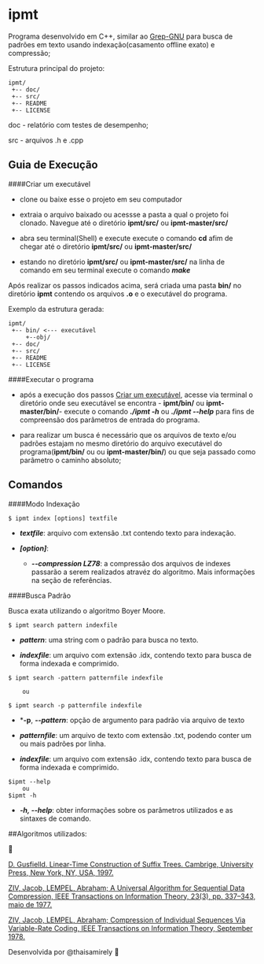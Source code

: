 # ipmt 

Programa desenvolvido em C++, similar ao [Grep-GNU](https://www.gnu.org/software/grep/) para busca de padrões em texto usando indexação(casamento offline exato) e compressão;

Estrutura principal do projeto:

```
ipmt/
 +-- doc/
 +-- src/
 +-- README
 +-- LICENSE
 ```

 doc -  relatório com testes de desempenho;
 
 src - arquivos .h e .cpp


## Guia de Execução

####Criar um executável

- clone ou baixe esse o projeto em seu computador

- extraia o arquivo baixado ou acessse a pasta a qual o projeto foi clonado. Navegue até o diretório **ipmt/src/** ou **ipmt-master/src/**

- abra seu terminal(Shell) e execute execute o comando **cd** afim de chegar até o diretório **ipmt/src/** ou **ipmt-master/src/**

- estando no diretório **ipmt/src/** ou **ipmt-master/src/** na linha de comando em seu terminal execute o comando ***make***

Após realizar os passos indicados acima, será criada uma pasta **bin/** no diretório **ipmt** contendo os arquivos **.o** e o executável do programa.

Exemplo da estrutura gerada:
```
ipmt/
 +-- bin/ <--- executável
     +--obj/
 +-- doc/
 +-- src/
 +-- README
 +-- LICENSE
 ```

####Executar o programa

- após a execução dos passos [Criar um executável](https://github.com/lab-experiments/ipmt/#criar-um-executável), acesse via terminal o diretório onde seu executável se encontra - **ipmt/bin/** ou **ipmt-master/bin/**- execute o comando ***./ipmt -h*** ou ***./ipmt --help*** para fins de compreensão dos parâmetros de entrada do programa.

- para realizar um busca é necessário que os arquivos  de texto e/ou padrões estajam no mesmo diretório do arquivo executável do programa(**ipmt/bin/** ou ou **ipmt-master/bin/**) ou que seja passado como parâmetro o caminho absoluto;


## Comandos

####Modo Indexação

```
$ ipmt index [options] textfile

```
-  ***textfile***: arquivo com extensão .txt contendo texto para indexação. 

- ***[option]***:
  - ***--compression LZ78***: a compressão dos arquivos de indexes passarão a serem realizados atravéz do algoritmo. Mais informações na seção de referências.

####Busca Padrão

Busca exata utilizando o algoritmo Boyer Moore.

```
$ ipmt search pattern indexfile

```

-  ***pattern***: uma string com o padrão para busca no texto.

-  ***indexfile***: um arquivo com extensão .idx, contendo texto para busca de forma indexada e comprimido.


```
$ ipmt search -pattern patternfile indexfile

    ou

$ ipmt search -p patternfile indexfile
```
-   ***-p**, ***--pattern***: opção de argumento para padrão via arquivo de texto

-   ***patternfile***: um arquivo de texto com extensão .txt, podendo conter um ou mais padrões por linha.


-  ***indexfile***: um arquivo com extensão .idx, contendo texto para busca de forma indexada e comprimido.

```
$ipmt --help
    ou
$ipmt -h
```
- ***-h, --help***: obter informações sobre os parâmetros utilizados e as sintaxes de comando.



##Algoritmos utilizados:

:construction:

[D. Gusfielld. Linear-Time Construction of Suffix Trees. Cambrige, University Press, New York, NY, USA, 1997.](http://web.stanford.edu/~mjkay/gusfield.pdf)

[ZIV, Jacob, LEMPEL, Abraham; A Universal Algorithm for Sequential Data Compression, IEEE Transactions on Information Theory, 23(3), pp. 337–343, maio de 1977.](http://www.cs.duke.edu/courses/spring03/cps296.5/papers/ziv_lempel_1977_universal_algorithm.pdf)

[ZIV, Jacob, LEMPEL, Abraham; Compression of Individual Sequences Via Variable-Rate Coding, IEEE Transactions on Information Theory, September 1978.](http://www.cs.duke.edu/courses/spring03/cps296.5/papers/ziv_lempel_1978_variable-rate.pdf)


Desenvolvida por @thaisamirely :raising_hand:
